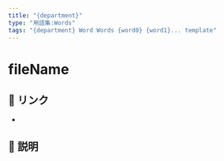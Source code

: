 ```yaml
---
title: "{department}"
type: "用語集:Words"
tags: "{department} Word Words {word0} {word1}... template"
---
```


# fileName

## 🔗 リンク
- 

## 📝 説明

